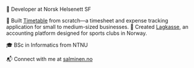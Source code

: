 


<!--
**casperandreassen/casperandreassen** is a ✨ _special_ ✨ repository because its `README.md` (this file) appears on your GitHub profile.

Here are some ideas to get you started:

- 🔭 I’m currently working on ...
- 🌱 I’m currently learning ...
- 👯 I’m looking to collaborate on ...
- 🤔 I’m looking for help with ...
- 💬 Ask me about ...
- 📫 How to reach me: ...
- 😄 Pronouns: ...
- ⚡ Fun fact: ...
-->

🚀 Developer at Norsk Helsenett SF

🔹 Built [Timetable](https://timetable.no) from scratch—a timesheet and expense tracking application for small to medium-sized businesses.
🔹 Created [Lagkasse](https://lagkasse.com), an accounting platform designed for sports clubs in Norway.

🎓 BSc in Informatics from NTNU

📬 Connect with me at [salminen.no](https://salminen.no)
